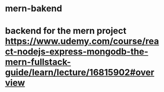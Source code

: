 # mern-bakend
# backend for the mern project   https://www.udemy.com/course/react-nodejs-express-mongodb-the-mern-fullstack-guide/learn/lecture/16815902#overview
